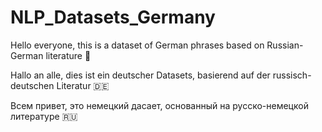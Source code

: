 # NLP_Datasets_Germany
Hello everyone, this is a dataset of German phrases based on Russian-German literature 🏴󠁧󠁢󠁥󠁮󠁧󠁿

Hallo an alle, dies ist ein deutscher Datasets, basierend auf der russisch-deutschen Literatur 🇩🇪

Всем привет, это немецкий дасает, основанный на русско-немецкой литературе 🇷🇺

